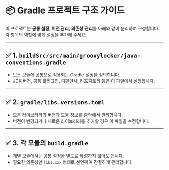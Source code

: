# 📦 Gradle 프로젝트 구조 가이드

이 프로젝트는 **공통 설정, 버전 관리, 의존성 관리**를 아래와 같이 분리하여 구성합니다.  
각 항목의 역할에 맞게 설정을 추가해 주세요.

---

## ✅ 1. `buildSrc/src/main/groovylocker/java-conventions.gradle`

- 모든 모듈에 공통으로 적용되는 Gradle 설정을 정의합니다.
- JDK 버전, 공통 플러그인, 디펜던시, 리포지토리 등은 이 파일에서 설정합니다.

---

## ✅ 2. `gradle/libs.versions.toml`

- 모든 라이브러리의 버전과 모듈 정보를 중앙에서 관리합니다.
- 버전이 변경되거나 새로운 라이브러리를 추가할 경우 이 파일을 수정합니다.

---

## ✅ 3. 각 모듈의 `build.gradle`

- 개별 모듈에서는 공통 설정을 별도로 작성하지 않아도 됩니다.
- 필요한 의존성만 `libs.xxx` 형태로 선언하여 간결하게 관리합니다.
